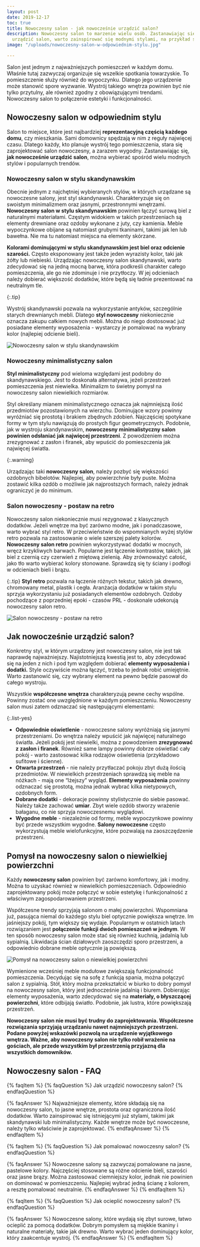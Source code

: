 ```yaml
---
layout: post
date: 2019-12-17
toc: true
title: Nowoczesny salon - jak nowocześnie urządzić salon?
description: Nowoczesny salon to marzenie wielu osób. Zastanawiając się, jak nowocześnie
  urządzić salon, warto zainspirować się modnymi stylami, na przykład skandynawskim.
image: "/uploads/nowoczesny-salon-w-odpowiednim-stylu.jpg"

---
```

Salon jest jednym z najważniejszych pomieszczeń w każdym domu. Właśnie tutaj zazwyczaj organizuje się wszelkie spotkania towarzyskie. To pomieszczenie służy również do wypoczynku. Dlatego jego urządzenie może stanowić spore wyzwanie. Wystrój takiego wnętrza powinien być nie tylko przytulny, ale również zgodny z obowiązującymi trendami. Nowoczesny salon to połączenie estetyki i funkcjonalności.

## Nowoczesny salon w odpowiednim stylu

Salon to miejsce, które jest najbardziej **reprezentacyjną częścią każdego domu**, czy mieszkania. Sami domownicy spędzają w nim z reguły najwięcej czasu. Dlatego każdy, kto planuje wystrój tego pomieszczenia, stara się zaprojektować salon nowoczesny, a zarazem wygodny. Zastanawiając się, **jak nowocześnie urządzić salon**, można wybierać spośród wielu modnych stylów i popularnych trendów.

### Nowoczesny salon w stylu skandynawskim

Obecnie jednym z najchętniej wybieranych stylów, w których urządzane są nowoczesne salony, jest styl skandynawski. Charakteryzuje się on swoistym minimalizmem oraz jasnymi, przestronnymi wnętrzami. **Nowoczesny salon w stylu skandynawskim** powinien łączyć surową biel z naturalnymi materiałami. Częstym widokiem w takich przestrzeniach są elementy drewniane oraz ozdoby wykonane z juty, czy kamienia. Meble wypoczynkowe obijane są natomiast grubymi tkaninami, takimi jak len lub bawełna. Nie ma tu natomiast miejsca na elementy skórzane.

**Kolorami dominującymi w stylu skandynawskim jest biel oraz odcienie szarości.** Często eksponowany jest także jeden wyrazisty kolor, taki jak żółty lub niebieski. Urządzając nowoczesny salon skandynawski, warto zdecydować się na jedną mocną barwę, która podkreśli charakter całego pomieszczenia, ale go nie zdominuje i nie przytłoczy. W jej odcieniach należy dobierać większość dodatków, które będą się ładnie prezentować na neutralnym tle.

{:.tip}

Wystrój skandynawski pozwala na wykorzystanie antyków, szczególnie starych drewnianych mebli. Dlatego **styl nowoczesny** niekoniecznie oznacza zakupu całkiem nowych mebli. Można do niego dostosować już posiadane elementy wyposażenia - wystarczy je pomalować na wybrany kolor (najlepiej odcienie bieli).

![Nowoczesny salon w stylu skandynawskim](/uploads/nowoczesny-salon-w-stylu-skandynawskim.jpg "Nowoczesny salon w stylu skandynawskim")

### Nowoczesny minimalistyczny salon

**Styl minimalistyczny** pod wieloma względami jest podobny do skandynawskiego. Jest to doskonała alternatywa, jeżeli przestrzeń pomieszczenia jest niewielka. Minimalizm to świetny pomysł na nowoczesny salon niewielkich rozmiarów.

Styl określany mianem minimalistycznego oznacza jak najmniejszą ilość przedmiotów pozostawionych na wierzchu. Dominujące wzory powinny wyróżniać się prostotą i brakiem zbędnych zdobień. Najczęściej spotykane formy w tym stylu nawiązują do prostych figur geometrycznych. Podobnie, jak w wystroju skandynawskim, **nowoczesny minimalistyczny salon powinien odsłaniać jak najwięcej przestrzeni**. Z powodzeniem można zrezygnować z zasłon i firanek, aby wpuścić do pomieszczenia jak najwięcej światła.

{:.warning}

Urządzając taki **nowoczesny salon**, należy pozbyć się większości ozdobnych bibelotów. Najlepiej, aby powierzchnie były puste. Można zostawić kilka ozdób o możliwie jak najprostszych formach, należy jednak ograniczyć je do minimum.

### Salon nowoczesny - postaw na retro

Nowoczesny salon niekoniecznie musi rezygnować z klasycznych dodatków. Jeżeli wnętrze ma być zarówno modne, jak i ponadczasowe, warto wybrać styl retro. W przeciwieństwie do wspomnianych wyżej stylów retro pozwala na zastosowanie o wiele szerszej palety kolorów. **Nowoczesny salon retro** powinien wykorzystywać dodatki w mocnych, wręcz krzykliwych barwach. Popularne jest łączenie kontrastów, takich, jak biel z czernią czy czerwień z miętową zielenią. Aby zrównoważyć całość, jako tło warto wybierać kolory stonowane. Sprawdzą się ty ściany i podłogi w odcieniach bieli i brązu.

{:.tip}
**Styl retro** pozwala na łączenie różnych tekstur, takich jak drewno, chromowany metal, plastik i cegła. Aranżacja dodatków w takim stylu sprzyja wykorzystaniu już posiadanych elementów ozdobnych. Ozdoby pochodzące z poprzedniej epoki - czasów PRL - doskonale udekorują nowoczesny salon retro.

![Salon nowoczesny - postaw na retro](/uploads/salon-nowoczesny-postaw-na-retro-1.jpg "Salon nowoczesny - postaw na retro")

## Jak nowocześnie urządzić salon?

Konkretny styl, w którym urządzony jest nowoczesny salon, nie jest tak naprawdę najważniejszy. Najistotniejszą kwestią jest to, aby zdecydować się na jeden z nich i pod tym względem dobierać **elementy wyposażenia i dodatki.** Style oczywiście można łączyć, trzeba to jednak robić umiejętnie. Warto zastanowić się, czy wybrany element na pewno będzie pasował do całego wystroju.

Wszystkie **współczesne wnętrza** charakteryzują pewne cechy wspólne. Powinny zostać one uwzględnione w każdym pomieszczeniu. Nowoczesny salon musi zatem odznaczać się następującymi elementami:

{:.list-yes}
* **Odpowiednie oświetlenie** - nowoczesne salony wyróżniają się jasnymi przestrzeniami. Do wnętrza należy wpuścić jak najwięcej naturalnego światła. Jeżeli pokój jest niewielki, można z powodzeniem **zrezygnować z zasłon i firanek**. Również same lampy powinny dobrze oświetlać cały pokój - warto zastosować kilka rodzajów oświetlenia (przykładowo sufitowe i ścienne).
* **Otwarta przestrzeń** - nie należy przytłaczać pokoju zbyt dużą ilością przedmiotów. W niewielkich przestrzeniach sprawdzą się meble na nóżkach - mają one “lżejszy” wygląd. **Elementy wyposażenia** powinny odznaczać się prostotą, można jednak wybrać kilka nietypowych, ozdobnych form.
* **Dobrane dodatki** - dekoracje powinny stylistycznie do siebie pasować. Należy także zachować **umiar**. Zbyt wiele ozdób stworzy wrażenie bałaganu, co nie sprzyja nowoczesnemu wyglądowi.
* **Wygodne meble** - niezależnie od formy, meble wypoczynkowe powinny być przede wszystkim wygodne. **Salony nowoczesne** często wykorzystują meble wielofunkcyjne, które pozwalają na zaoszczędzenie przestrzeni.

## Pomysł na nowoczesny salon o niewielkiej powierzchni

Każdy **nowoczesny salon** powinien być zarówno komfortowy, jak i modny. Można to uzyskać również w niewielkich pomieszczeniach. Odpowiednio zaprojektowany pokój może połączyć w sobie estetykę i funkcjonalność z właściwym zagospodarowaniem przestrzeni.

Współczesne trendy sprzyjają salonom o małej powierzchni. Wspomniana już, pasująca niemal do każdego stylu biel optycznie powiększa wnętrze. Im jaśniejszy pokój, tym większy się wydaje. Popularnym w ostatnich latach rozwiązaniem jest **połączenie funkcji dwóch pomieszczeń w jednym**. W ten sposób nowoczesny salon może stać się również kuchnią, jadalnią lub sypialnią. Likwidacja ścian działowych zaoszczędzi sporo przestrzeni, a odpowiednio dobrane meble optycznie ją powiększą.

![Pomysł na nowoczesny salon o niewielkiej powierzchni](/uploads/pomysl-na-nowoczesny-salon-o-niewielkiej-powierzchni.jpg "Pomysł na nowoczesny salon o niewielkiej powierzchni")

Wymienione wcześniej meble modułowe zwiększają funkcjonalność pomieszczenia. Decydując się na sofę z funkcją spania, można połączyć salon z sypialnią. Stół, który można przekształcić w biurko to dobry pomysł na nowoczesny salon, który jest jednocześnie jadalnią i biurem. Dobierając elementy wyposażenia, warto zdecydować się na **materiały, o błyszczącej powierzchni**, które odbijają światło. Podobnie, jak lustra, które powiększają przestrzeń.

**Nowoczesny salon nie musi być trudny do zaprojektowania. Współczesne rozwiązania sprzyjają urządzaniu nawet najmniejszych przestrzeni. Podane powyżej wskazówki pozwolą na urządzenie wyjątkowego wnętrza. Ważne, aby nowoczesny salon nie tylko robił wrażenie na gościach, ale przede wszystkim był przestrzenią przyjazną dla wszystkich domowników.**

## Nowoczesny salon - FAQ

{% faqItem %}
{% faqQuestion %}
Jak urządzić nowoczesny salon?
{% endfaqQuestion %}

{% faqAnswer %}
Najważniejsze elementy, które składają się na nowoczesny salon, to jasne wnętrze, prostota oraz ograniczona ilość dodatków. Warto zainspirować się istniejącymi już stylami, takimi jak skandynawski lub minimalistyczny. Każde wnętrze może być nowoczesne, należy tylko właściwie je zaprojektować.
{% endfaqAnswer %}
{% endfaqItem %}

{% faqItem %}
{% faqQuestion %}
Jak pomalować nowoczesny salon?
{% endfaqQuestion %}

{% faqAnswer %}
Nowoczesne salony są zazwyczaj pomalowane na jasne, pastelowe kolory. Najczęściej stosowane są różne odcienie bieli, szarości oraz jasne brązy. Można zastosować ciemniejszy kolor, jednak nie powinien on dominować w pomieszczeniu. Najlepiej wybrać jedną ścianę z kolorem, a resztę pomalować neutralnie.
{% endfaqAnswer %}
{% endfaqItem %}

{% faqItem %}
{% faqQuestion %}
Jak ocieplić nowoczesny salon?
{% endfaqQuestion %}

{% faqAnswer %}
Nowoczesne salony, które wydają się zbyt surowe, łatwo ocieplić za pomocą dodatków. Dobrym pomysłem są miękkie tkaniny i naturalne materiały, takie jak drewno. Warto wybrać jeden dominujący kolor, który zaakcentuje wystrój.
{% endfaqAnswer %}
{% endfaqItem %}
